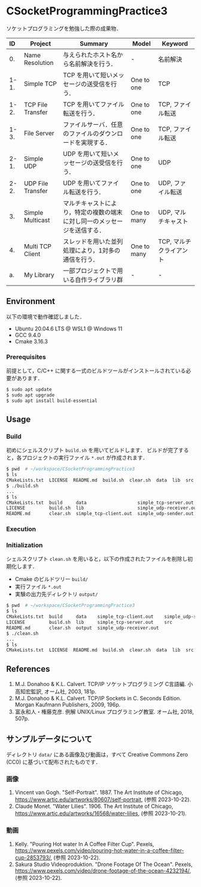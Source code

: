 # CSocketProgrammingPractice3

ソケットプログラミングを勉強した際の成果物．

|ID|Project|Summary|Model|Keyword|
|:---|---|---|---|---|
|0.|Name Resolution|与えられたホスト名から名前解決を行う．|-|名前解決|
|1-1.|Simple TCP|TCP を用いて短いメッセージの送受信を行う．|One to one|TCP|
|1-2.|TCP File Transfer|TCP を用いてファイル転送を行う．|One to one|TCP, ファイル転送|
|1-3.|File Server|ファイルサーバ．任意のファイルのダウンロードを実現する．|One to one|TCP, ファイル転送|
|2-1.|Simple UDP|UDP を用いて短いメッセージの送受信を行う．|One to one|UDP|
|2-2.|UDP File Transfer|UDP を用いてファイル転送を行う．|One to one|UDP, ファイル転送|
|3.|Simple Multicast|マルチキャストにより，特定の複数の端末に対し同一のメッセージを送信する．|One to many|UDP, マルチキャスト|
|4.|Multi TCP Client|スレッドを用いた並列処理により，1対多の通信を行う．|One to many|TCP, マルチクライアント|
|a.|My Library|一部プロジェクトで用いる自作ライブラリ群|-|-|


## Environment

以下の環境で動作確認しました．

- Ubuntu 20.04.6 LTS @ WSL1 @ Windows 11
- GCC 9.4.0
- Cmake 3.16.3


### Prerequisites

前提として，C/C++ に関する一式のビルドツールがインストールされている必要があります．

```bash
$ sudo apt update
$ sudo apt upgrade
$ sudo apt install build-essential
```


## Usage

### Build

初めにシェルスクリプト `build.sh` を用いてビルドします．
ビルドが完了すると，各プロジェクトの実行ファイル `*.out` が作成されます．

```bash
$ pwd  # ~/workspace/CSocketProgrammingPractice3
$ ls
CMakeLists.txt  LICENSE  README.md  build.sh  clear.sh  data  lib  src
$ ./build.sh
...
$ ls
CMakeLists.txt  build     data                   simple_tcp-server.out    src
LICENSE         build.sh  lib                    simple_udp-receiver.out
README.md       clear.sh  simple_tcp-client.out  simple_udp-sender.out
```


### Execution


### Initialization

シェルスクリプト `clean.sh` を用いると，以下の作成されたファイルを削除し初期化します．

- Cmake のビルドツリー `build/`
- 実行ファイル `*.out`
- 実験の出力先ディレクトリ `output/`

```bash
$ pwd  # ~/workspace/CSocketProgrammingPractice3
$ ls
CMakeLists.txt  build     data    simple_tcp-client.out    simple_udp-sender.out
LICENSE         build.sh  lib     simple_tcp-server.out    src
README.md       clear.sh  output  simple_udp-receiver.out
$ ./clean.sh
...
$ ls
CMakeLists.txt  LICENSE  README.md  build.sh  clear.sh  data  lib  src
```


## References

1. M.J. Donahoo & K.L. Calvert. TCP/IP ソケットプログラミング C言語編. 小高知宏監訳, オーム社, 2003, 181p.
1. M.J. Donahoo & K.L. Calvert. TCP/IP Sockets in C. Seconds Edition. Morgan Kaufmann Publishers, 2009, 196p.
1. 富永和人・権藤克彦. 例解 UNIX/Linux プログラミング教室. オーム社, 2018, 507p.


## サンプルデータについて

ディレクトリ `data/` にある画像及び動画は，すべて Creative Commons Zero (CC0) に基づいて配布されたものです．


### 画像

1. Vincent van Gogh. "Self-Portrait". 1887. The Art Institute of Chicago, <https://www.artic.edu/artworks/80607/self-portrait>, (参照 2023-10-22).
1. Claude Monet. "Water Lilies". 1906. The Art Institute of Chicago, <https://www.artic.edu/artworks/16568/water-lilies>, (参照 2023-10-21).


### 動画

1. Kelly. "Pouring Hot water In A Coffee Filter Cup". Pexels, <https://www.pexels.com/video/pouring-hot-water-in-a-coffee-filter-cup-2853793/>, (参照 2023-10-22).
1. Sakura Studio Videoproduktion. "Drone Footage Of The Ocean". Pexels, <https://www.pexels.com/video/drone-footage-of-the-ocean-4232194/>, (参照 2023-10-22).
